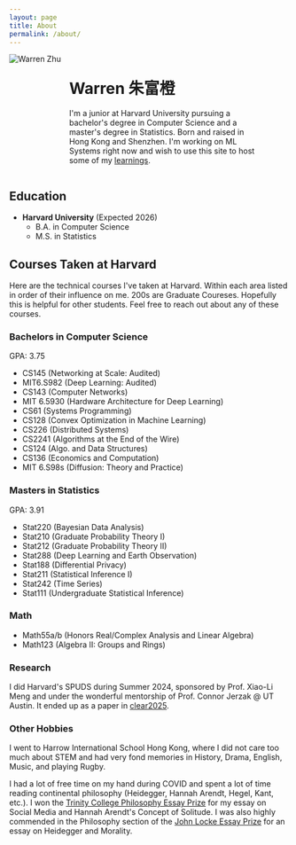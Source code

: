 ```yaml
---
layout: page
title: About
permalink: /about/
---
```

<div style="overflow: auto;">
  <img src="/assets/pictures/profile.png" alt="Warren Zhu" class="profile-image" style="max-width: 150px; border-radius: 0; float: left; margin: 0 15px 15px 0;">
  
  <div style="float: left; width: calc(100% - 165px);">
    <h1>Warren 朱富橙</h1>
    <p>I'm a junior at Harvard University pursuing a bachelor's degree in Computer Science and a master's degree in Statistics. Born and raised in Hong Kong and Shenzhen. I'm working on ML Systems right now and wish to use this site to host some of my <a href="www.warrenzhu.com/posts">learnings</a>.</p>
  </div>
</div>
<div style="clear: both;"></div>

## Education

- **Harvard University** (Expected 2026)
  - B.A. in Computer Science
  - M.S. in Statistics

## Courses Taken at Harvard

Here are the technical courses I've taken at Harvard. Within each area listed in order of their influence on me. 200s are Graduate Coureses. Hopefully this is helpful for other students. Feel free to reach out about any of these courses.

### Bachelors in Computer Science
GPA: 3.75
- CS145 (Networking at Scale: Audited)
- MIT6.S982 (Deep Learning: Audited)
- CS143 (Computer Networks)
- MIT 6.5930 (Hardware Architecture for Deep Learning)
- CS61 (Systems Programming)
- CS128 (Convex Optimization in Machine Learning)
- CS226 (Distributed Systems)
- CS2241 (Algorithms at the End of the Wire)
- CS124 (Algo. and Data Structures)
- CS136 (Economics and Computation)
- MIT 6.S98s (Diffusion: Theory and Practice)

### Masters in Statistics
GPA: 3.91
- Stat220 (Bayesian Data Analysis)
- Stat210 (Graduate Probability Theory I)
- Stat212 (Graduate Probability Theory II)
- Stat288 (Deep Learning and Earth Observation)
- Stat188 (Differential Privacy)
- Stat211 (Statistical Inference I)
- Stat242 (Time Series)
- Stat111 (Undergraduate Statistical Inference)

### Math
- Math55a/b (Honors Real/Complex Analysis and Linear Algebra)
- Math123 (Algebra II: Groups and Rings)

### Research
I did Harvard's SPUDS during Summer 2024, sponsored by Prof. Xiao-Li Meng and under the wonderful mentorship of Prof. Connor Jerzak @ UT Austin. It ended up as a paper in <a href="https://www.cclear.cc" target="_blank">clear2025</a>.

### Other Hobbies
I went to Harrow International School Hong Kong, where I did not care too much about STEM and had very fond memories in History, Drama, English, Music, and playing Rugby.

I had a lot of free time on my hand during COVID and spent a lot of time reading continental philosophy (Heidegger, Hannah Arendt, Hegel, Kant, etc.). I won the <a href="https://www.trin.cam.ac.uk/undergraduate/essay-prizes/philosophy/Trinity College Philosophy Essay Prize in 2021" target="_blank">Trinity College Philosophy Essay Prize</a> for my essay on Social Media and Hannah Arendt's Concept of Solitude. I was also highly commended in the Philosophy section of the [John Locke Essay Prize](https://www.johnlockeinstitute.com/essay-competition) for an essay on Heidegger and Morality.